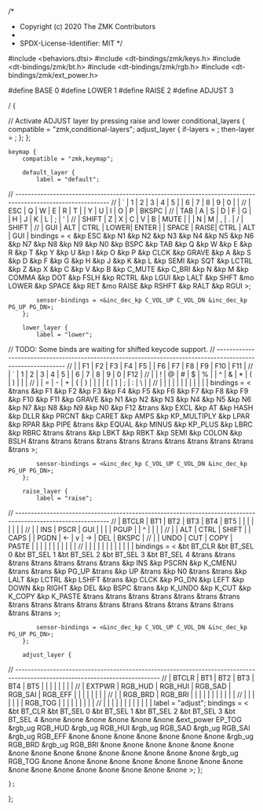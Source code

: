 /*
 * Copyright (c) 2020 The ZMK Contributors
 *
 * SPDX-License-Identifier: MIT
 */

#include <behaviors.dtsi>
#include <dt-bindings/zmk/keys.h>
#include <dt-bindings/zmk/bt.h>
#include <dt-bindings/zmk/rgb.h>
#include <dt-bindings/zmk/ext_power.h>

#define BASE 0
#define LOWER 1
#define RAISE 2
#define ADJUST 3

/ {

   // Activate ADJUST layer by pressing raise and lower
    conditional_layers {
        compatible = "zmk,conditional-layers";
        adjust_layer {
            if-layers = <LOWER RAISE>;
            then-layer = <ADJUST>;
        };
    };

    keymap {
        compatible = "zmk,keymap";

        default_layer {
            label = "default";
// ------------------------------------------------------------------------------------------------------------
// |   `   |  1  |  2  |  3   |  4   |  5   |                   |  6   |  7    |  8    |  9   |   0   |       |
// |  ESC  |  Q  |  W  |  E   |  R   |  T   |                   |  Y   |  U    |  I    |  O   |   P   | BKSPC |
// |  TAB  |  A  |  S  |  D   |  F   |  G   |                   |  H   |  J    |  K    |  L   |   ;   |   '   |
// | SHIFT |  Z  |  X  |  C   |  V   |  B   |  MUTE  |  |       |  N   |  M    |  ,    |  .   |   /   | SHIFT |
//               | GUI | ALT  | CTRL | LOWER|  ENTER |  | SPACE | RAISE| CTRL  | ALT   | GUI  |
            bindings = <
&kp ESC &kp N1 &kp N2   &kp N3   &kp N4    &kp N5                           &kp N6 &kp N7    &kp N8    &kp N9   &kp N0   &kp BSPC
&kp TAB   &kp Q  &kp W    &kp E    &kp R     &kp T                            &kp Y  &kp U     &kp I     &kp O    &kp P    &kp CLCK
&kp GRAVE   &kp A  &kp S    &kp D    &kp F     &kp G                            &kp H  &kp J     &kp K     &kp L    &kp SEMI &kp SQT
&kp LCTRL &kp Z  &kp X    &kp C    &kp V     &kp B      &kp C_MUTE &kp C_BRI      &kp N  &kp M     &kp COMMA &kp DOT  &kp FSLH &kp RCTRL
                 &kp LGUI &kp LALT &kp SHFT &mo LOWER  &kp SPACE    &kp RET  &mo RAISE  &kp RSHFT &kp RALT  &kp RGUI
            >;

            sensor-bindings = <&inc_dec_kp C_VOL_UP C_VOL_DN &inc_dec_kp PG_UP PG_DN>;
        };

        lower_layer {
            label = "lower";
// TODO: Some binds are waiting for shifted keycode support.
// ------------------------------------------------------------------------------------------------------------
// |       |  F1 |  F2 |  F3  |  F4  |  F5  |                   |  F6  |  F7   |  F8   |  F9  |  F10  |  F11  |
// |   `   |  1  |  2  |  3   |  4   |  5   |                   |  6   |  7    |  8    |  9   |   0   |  F12  |
// |       |  !  |  @  |  #   |  $   |  %   |                   |  ^   |  &    |  *    |  (   |   )   |   |   |
// |       |  =  |  -  |  +   |  {   |  }   |        |  |       |  [   |  ]    |  ;    |  :   |   \   |       |
//               |     |      |      |      |        |  |       |      |       |       |      |
            bindings = <
&trans    &kp F1    &kp F2    &kp F3      &kp F4    &kp F5                    &kp F6    &kp F7   &kp F8          &kp F9    &kp F10   &kp F11
&kp GRAVE &kp N1    &kp N2    &kp N3      &kp N4    &kp N5                    &kp N6    &kp N7   &kp N8          &kp N9    &kp N0    &kp F12
&trans    &kp EXCL  &kp AT    &kp HASH    &kp DLLR  &kp PRCNT                 &kp CARET &kp AMPS &kp KP_MULTIPLY &kp LPAR  &kp RPAR  &kp PIPE
&trans    &kp EQUAL &kp MINUS &kp KP_PLUS &kp LBRC  &kp RBRC   &trans &trans  &kp LBKT  &kp RBKT &kp SEMI        &kp COLON &kp BSLH  &trans
                    &trans    &trans      &trans    &trans     &trans &trans  &trans    &trans   &trans          &trans
            >;

            sensor-bindings = <&inc_dec_kp C_VOL_UP C_VOL_DN &inc_dec_kp PG_UP PG_DN>;
        };

        raise_layer {
            label = "raise";
// ------------------------------------------------------------------------------------------------------------
// | BTCLR | BT1  | BT2  |  BT3  |  BT4  |  BT5 |                |      |      |       |      |       |       |
// |       | INS  | PSCR | GUI   |       |      |                | PGUP |      |   ^   |      |       |       |
// |       | ALT  | CTRL | SHIFT |       | CAPS |                | PGDN |   <- |   v   |  ->  |  DEL  | BKSPC |
// |       | UNDO | CUT  | COPY  | PASTE |      |      |  |      |      |      |       |      |       |       |
//                |      |       |       |      |      |  |      |      |      |       |      |
            bindings = <
&bt BT_CLR &bt BT_SEL 0 &bt BT_SEL 1 &bt BT_SEL 2 &bt BT_SEL 3 &bt BT_SEL 4                  &trans    &trans    &trans   &trans    &trans  &trans
&trans     &kp INS      &kp PSCRN    &kp K_CMENU  &trans       &trans                        &kp PG_UP &trans    &kp UP   &trans    &kp N0  &trans
&trans     &kp LALT     &kp LCTRL    &kp LSHFT    &trans       &kp CLCK                      &kp PG_DN &kp LEFT  &kp DOWN &kp RIGHT &kp DEL &kp BSPC
&trans     &kp K_UNDO   &kp K_CUT    &kp K_COPY   &kp K_PASTE  &trans        &trans  &trans  &trans    &trans    &trans   &trans    &trans  &trans
                        &trans       &trans       &trans       &trans        &trans  &trans  &trans    &trans    &trans   &trans
            >;

            sensor-bindings = <&inc_dec_kp C_VOL_UP C_VOL_DN &inc_dec_kp PG_UP PG_DN>;
        };

        adjust_layer {
// ----------------------------------------------------------------------------------------------------------------------------
// | BTCLR  |  BT1    |  BT2    |   BT3   |   BT4   |   BT5   |                  |      |      |       |      |       |       |
// | EXTPWR | RGB_HUD | RGB_HUI | RGB_SAD | RGB_SAI | RGB_EFF |                  |      |      |       |      |       |       |
// |        | RGB_BRD | RGB_BRI |         |         |         |                  |      |      |       |      |       |       |
// |        |         |         |         |         |         | RGB_TOG | |      |      |      |       |      |       |       |
//                    |         |         |         |         |         | |      |      |      |       |      |
            label = "adjust";
            bindings = <
&bt BT_CLR        &bt BT_SEL 0    &bt BT_SEL 1    &bt BT_SEL 2    &bt BT_SEL 3    &bt BT_SEL 4                            &none &none &none &none &none &none
&ext_power EP_TOG &rgb_ug RGB_HUD &rgb_ug RGB_HUI &rgb_ug RGB_SAD &rgb_ug RGB_SAI &rgb_ug RGB_EFF                         &none &none &none &none &none &none
&none             &rgb_ug RGB_BRD &rgb_ug RGB_BRI &none           &none           &none                                   &none &none &none &none &none &none
&none             &none           &none           &none           &none           &none            &rgb_ug RGB_TOG &none  &none &none &none &none &none &none
                                  &none           &none           &none           &none            &none           &none  &none &none &none &none
            >;
        };

    };
};

